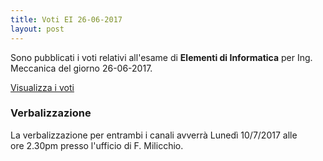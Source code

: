 ```yaml
---
title: Voti EI 26-06-2017
layout: post
---
```


Sono pubblicati i voti relativi all'esame di **Elementi di Informatica** per Ing. Meccanica del giorno 26-06-2017.

[Visualizza i voti](https://docs.google.com/spreadsheets/d/1GdoXwbgFLN1k53sLYJk_tbJ9xIiLSgTdNm6mx4BkB6w/pubhtml?gid=299603194&single=true)

### Verbalizzazione

La verbalizzazione per entrambi i canali avverrà Lunedì 10/7/2017 alle ore 2.30pm presso l'ufficio di F. Milicchio.

